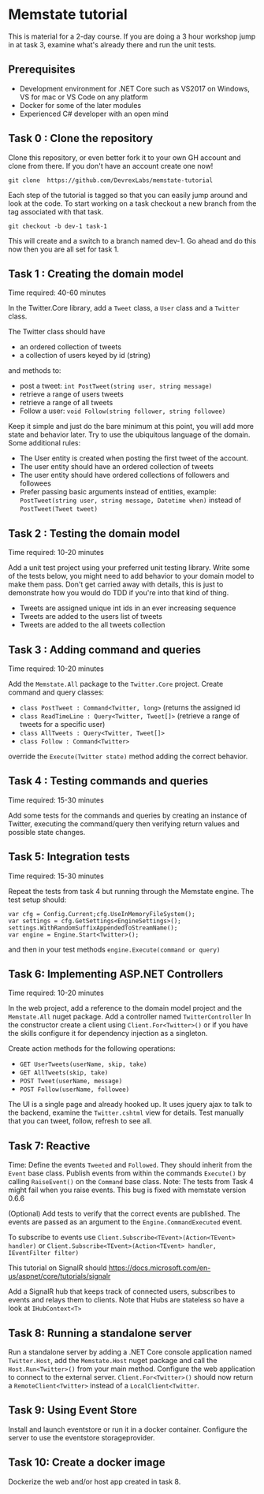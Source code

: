 # Memstate tutorial

This is material for a 2-day course. If you are doing a 3 hour workshop jump in at task 3, examine what's already there and run the unit tests.

## Prerequisites
* Development environment for .NET Core such as VS2017 on Windows, VS for mac or VS Code on any platform
* Docker for some of the later modules
* Experienced C# developer with an open mind


## Task 0 : Clone the repository
Clone this repository, or even better fork it to your own GH account and clone from there. If you don't have an account create one now!
```
git clone  https://github.com/DevrexLabs/memstate-tutorial
```

Each step of the tutorial is tagged so that you can easily jump around and look at the code. To start working on a task checkout a new branch from the tag associated with that task. 

```
git checkout -b dev-1 task-1
```

This will create and a switch to a branch named dev-1. Go ahead and do this now then you are all set for task 1.


## Task 1 : Creating the domain model
Time required: 40-60 minutes

In the Twitter.Core library, add a `Tweet` class, a `User` class and a `Twitter` class.

The Twitter class should have 
* an ordered collection of tweets
* a collection of users keyed by id (string)

and methods to:
* post a tweet: `int PostTweet(string user, string message)`
* retrieve a range of users tweets
* retrieve a range of all tweets
* Follow a user: `void Follow(string follower, string followee)`

Keep it simple and just do the bare minimum at this point, you will add more state and behavior later. Try to use the ubiquitous language of the domain. Some additional rules:
 
* The User entity is created when posting the first tweet of the account.
* The user entity should have an ordered collection of tweets
* The user entity should have ordered collections of followers and followees
* Prefer passing basic arguments instead of entities, example: `PostTweet(string user, string message, Datetime when)` instead of `PostTweet(Tweet tweet)`

## Task 2 : Testing the domain model
Time required: 10-20 minutes

Add a unit test project using your preferred unit testing library.
Write some of the tests below, you might need to add behavior to your domain model to make them pass. Don't get carried away with details, this is just to demonstrate how you would do TDD if you're into that kind of thing.

 * Tweets are assigned unique int ids in an ever increasing sequence
 * Tweets are added to the users list of tweets
 * Tweets are added to the all tweets collection
 

## Task 3 : Adding command and queries
Time required: 10-20 minutes

Add the `Memstate.All` package to the `Twitter.Core` project. Create command and query classes:
* `class PostTweet : Command<Twitter, long>` (returns the assigned id
* `class ReadTimeLine : Query<Twitter, Tweet[]>` (retrieve a range of tweets for a specific user)
* `class AllTweets : Query<Twitter, Tweet[]>`
* `class Follow : Command<Twitter>`

override the `Execute(Twitter state)` method adding the correct behavior.

## Task 4 : Testing commands and queries
Time required: 15-30 minutes

Add some tests for the commands and queries by creating an instance of Twitter, executing the command/query then verifying return values and possible state changes.


## Task 5: Integration tests
Time required: 15-30 minutes

Repeat the tests from task 4 but running through the Memstate engine. The test setup should:
```
var cfg = Config.Current;cfg.UseInMemoryFileSystem();
var settings = cfg.GetSettings<EngineSettings>();
settings.WithRandomSuffixAppendedToStreamName();
var engine = Engine.Start<Twitter>();
```

and then in your test methods
`engine.Execute(command or query)`

## Task 6: Implementing ASP.NET Controllers
Time required: 10-20 minutes

In the web project, add a reference to the domain model project and the `Memstate.All` nuget package.
Add a controller named `TwitterController` 
In the constructor create a client using `Client.For<Twitter>()` or if you have the skills configure it for dependency injection as a singleton.

Create action methods for the following operations:
* `GET UserTweets(userName, skip, take)`
* `GET AllTweets(skip, take)`
* `POST Tweet(userName, message)`
* `POST Follow(userName, followee)`

The UI is a single page and already hooked up. It uses jquery ajax to talk to the backend, examine the `Twitter.cshtml` view for details. Test manually that you can tweet, follow, refresh to see all.

## Task 7: Reactive
Time: 
Define the events `Tweeted` and `Followed`. They should inherit from the `Event` base class. Publish events from within the commands `Execute()` by calling `RaiseEvent()` on the `Command` base class. 
Note: The tests from Task 4 might fail when you raise events. This bug is fixed with memstate version 0.6.6

(Optional) Add tests to verify that the correct events are published. The events are passed as an argument to the `Engine.CommandExecuted` event.

To subscribe to events use `Client.Subscribe<TEvent>(Action<TEvent> handler)` or `Client.Subscribe<TEvent>(Action<TEvent> handler, IEventFilter filter)`

This tutorial on SignalR should 
https://docs.microsoft.com/en-us/aspnet/core/tutorials/signalr

Add a SignalR hub that keeps track of connected users, subscribes to events and relays them to clients. Note that Hubs are stateless so have a look at `IHubContext<T>`

## Task 8: Running a standalone server
Run a standalone server by adding a .NET Core console application named `Twitter.Host`, add the `Memstate.Host` nuget package and call the `Host.Run<Twitter>()` from your main method.
Configure the web application to connect to the external server.
`Client.For<Twitter>()` should now return a `RemoteClient<Twitter>` instead of a `LocalClient<Twitter`.

## Task 9: Using Event Store
Install and launch eventstore or run it in a docker container.
Configure the server to use the eventstore storageprovider.
 
## Task 10: Create a docker image
Dockerize the web and/or host app created in task 8.
